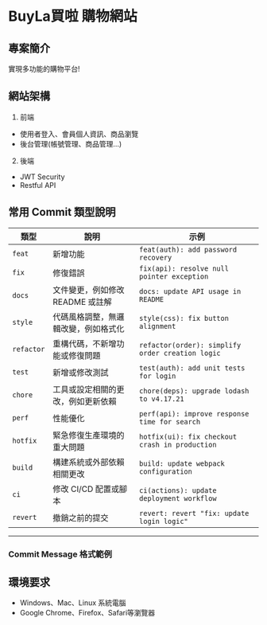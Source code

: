 # BuyLa買啦 購物網站

## 專案簡介

實現多功能的購物平台!

## 網站架構

1. 前端
- 使用者登入、會員個人資訊、商品瀏覽
- 後台管理(帳號管理、商品管理...)

2. 後端
- JWT Security
- Restful API

## 常用 Commit 類型說明

| 類型        | 說明                                      | 示例                                         |
|-------------|-------------------------------------------|----------------------------------------------|
| `feat`      | 新增功能                                  | `feat(auth): add password recovery`          |
| `fix`       | 修復錯誤                                  | `fix(api): resolve null pointer exception`   |
| `docs`      | 文件變更，例如修改 README 或註解          | `docs: update API usage in README`           |
| `style`     | 代碼風格調整，無邏輯改變，例如格式化       | `style(css): fix button alignment`           |
| `refactor`  | 重構代碼，不新增功能或修復問題            | `refactor(order): simplify order creation logic` |
| `test`      | 新增或修改測試                            | `test(auth): add unit tests for login`       |
| `chore`     | 工具或設定相關的更改，例如更新依賴        | `chore(deps): upgrade lodash to v4.17.21`    |
| `perf`      | 性能優化                                  | `perf(api): improve response time for search` |
| `hotfix`    | 緊急修復生產環境的重大問題                | `hotfix(ui): fix checkout crash in production` |
| `build`     | 構建系統或外部依賴相關更改                | `build: update webpack configuration`        |
| `ci`        | 修改 CI/CD 配置或腳本                    | `ci(actions): update deployment workflow`    |
| `revert`    | 撤銷之前的提交                            | `revert: revert "fix: update login logic"`   |

---

### Commit Message 格式範例

## 環境要求
- Windows、Mac、Linux 系統電腦
- Google Chrome、Firefox、Safari等瀏覽器

